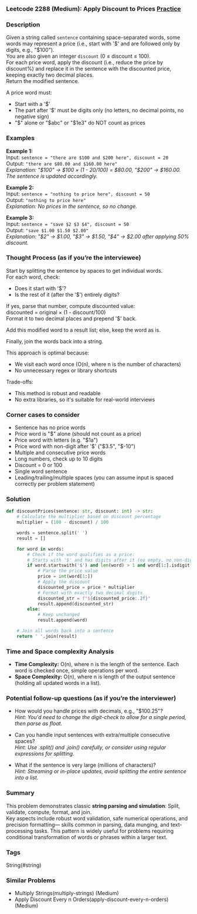 ### Leetcode 2288 (Medium): Apply Discount to Prices [Practice](https://leetcode.com/problems/apply-discount-to-prices)

### Description  
Given a string called `sentence` containing space-separated words, some words may represent a price (i.e., start with '$' and are followed only by digits, e.g., "$100").  
You are also given an integer `discount` (0 ≤ discount ≤ 100).  
For each price word, apply the discount (i.e., reduce the price by discount%) and replace it in the sentence with the discounted price, keeping exactly two decimal places.  
Return the modified sentence.

A price word must:  
- Start with a '$'
- The part after '$' must be digits only (no letters, no decimal points, no negative sign)
- "$" alone or "$abc" or "$1e3" do NOT count as prices

### Examples  

**Example 1:**  
Input: `sentence = "there are $100 and $200 here", discount = 20`  
Output: `"there are $80.00 and $160.00 here"`  
*Explanation: "$100" → $100 × (1 - 20/100) = $80.00, "$200" → $160.00. The sentence is updated accordingly.*

**Example 2:**  
Input: `sentence = "nothing to price here", discount = 50`  
Output: `"nothing to price here"`  
*Explanation: No prices in the sentence, so no change.*

**Example 3:**  
Input: `sentence = "save $2 $3 $4", discount = 50`  
Output: `"save $1.00 $1.50 $2.00"`  
*Explanation: "$2" → $1.00, "$3" → $1.50, "$4" → $2.00 after applying 50% discount.*

### Thought Process (as if you’re the interviewee)  
Start by splitting the sentence by spaces to get individual words.  
For each word, check:
- Does it start with '$'?
- Is the rest of it (after the '$') entirely digits?

If yes, parse that number, compute discounted value:  
discounted = original × (1 - discount/100)  
Format it to two decimal places and prepend '$' back.

Add this modified word to a result list; else, keep the word as is.

Finally, join the words back into a string.

This approach is optimal because:
- We visit each word once (O(n), where n is the number of characters)
- No unnecessary regex or library shortcuts

Trade-offs:
- This method is robust and readable
- No extra libraries, so it's suitable for real-world interviews

### Corner cases to consider  
- Sentence has no price words  
- Price word is "$" alone (should not count as a price)  
- Price word with letters (e.g. "$1a")  
- Price word with non-digit after '$' ("$3.5", "$-10")  
- Multiple and consecutive price words  
- Long numbers, check up to 10 digits  
- Discount = 0 or 100  
- Single word sentence  
- Leading/trailing/multiple spaces (you can assume input is spaced correctly per problem statement)

### Solution

```python
def discountPrices(sentence: str, discount: int) -> str:
    # Calculate the multiplier based on discount percentage
    multiplier = (100 - discount) / 100

    words = sentence.split(' ')
    result = []

    for word in words:
        # Check if the word qualifies as a price:
        # Starts with '$' and has digits after it (no empty, no non-digit)
        if word.startswith('$') and len(word) > 1 and word[1:].isdigit():
            # Parse the price value
            price = int(word[1:])
            # Apply the discount
            discounted_price = price * multiplier
            # Format with exactly two decimal digits
            discounted_str = f"${discounted_price:.2f}"
            result.append(discounted_str)
        else:
            # Keep unchanged
            result.append(word)

    # Join all words back into a sentence
    return ' '.join(result)
```

### Time and Space complexity Analysis  

- **Time Complexity:** O(n), where n is the length of the sentence. Each word is checked once, simple operations per word.
- **Space Complexity:** O(n), where n is length of the output sentence (holding all updated words in a list).

### Potential follow-up questions (as if you’re the interviewer)  

- How would you handle prices with decimals, e.g., "$100.25"?  
  *Hint: You'd need to change the digit-check to allow for a single period, then parse as float.*

- Can you handle input sentences with extra/multiple consecutive spaces?  
  *Hint: Use .split() and .join() carefully, or consider using regular expressions for splitting.*

- What if the sentence is very large (millions of characters)?  
  *Hint: Streaming or in-place updates, avoid splitting the entire sentence into a list.*

### Summary
This problem demonstrates classic **string parsing and simulation**: Split, validate, compute, format, and join.  
Key aspects include robust word validation, safe numerical operations, and precision formatting— 
skills common in parsing, data munging, and text-processing tasks. This pattern is widely useful for problems requiring conditional transformation of words or phrases within a larger text.

### Tags
String(#string)

### Similar Problems
- Multiply Strings(multiply-strings) (Medium)
- Apply Discount Every n Orders(apply-discount-every-n-orders) (Medium)